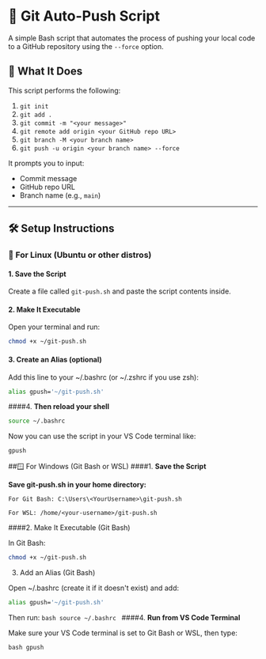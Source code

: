# 🚀 Git Auto-Push Script

A simple Bash script that automates the process of pushing your local code to a GitHub repository using the `--force` option.

## 🧠 What It Does

This script performs the following:

1. `git init`
2. `git add .`
3. `git commit -m "<your message>"`
4. `git remote add origin <your GitHub repo URL>`
5. `git branch -M <your branch name>`
6. `git push -u origin <your branch name> --force`

It prompts you to input:
- Commit message
- GitHub repo URL
- Branch name (e.g., `main`)

---

## 🛠️ Setup Instructions

### 🐧 For Linux (Ubuntu or other distros)

#### 1. **Save the Script**
Create a file called `git-push.sh` and paste the script contents inside.

#### 2. **Make It Executable**

Open your terminal and run:

```bash
chmod +x ~/git-push.sh
````
#### 3. **Create an Alias (optional)**

Add this line to your ~/.bashrc (or ~/.zshrc if you use zsh):
```bash
alias gpush='~/git-push.sh'
```

####4. **Then reload your shell**
```bash
source ~/.bashrc
```
Now you can use the script in your VS Code terminal like:

```bash
gpush
```

##🪟 For Windows (Git Bash or WSL)
####1. **Save the Script**

**Save git-push.sh in your home directory:**

    For Git Bash: C:\Users\<YourUsername>\git-push.sh

    For WSL: /home/<your-username>/git-push.sh

####2. Make It Executable (Git Bash)

In Git Bash:
```bash
chmod +x ~/git-push.sh
```
3. Add an Alias (Git Bash)

Open ~/.bashrc (create it if it doesn't exist) and add:
```bash
alias gpush='~/git-push.sh'
```
Then run:
``bash
source ~/.bashrc
``
####4. **Run from VS Code Terminal**

Make sure your VS Code terminal is set to Git Bash or WSL, then type:

``bash
gpush
``





